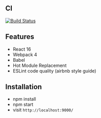 ## CI
[![Build Status](https://travis-ci.org/juanromanf/react-app-starter.svg?branch=master)](https://travis-ci.org/juanromanf/react-app-starter)

## Features

* React 16
* Webpack 4
* Babel
* Hot Module Replacement
* ESLint code quality (airbnb style guide)

## Installation

* npm install
* npm start
* visit `http://localhost:9000/`